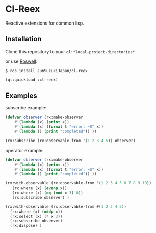 # Cl-Reex

Reactive extensions for common lisp.

## Installation

Clone this repository to your ```ql:*local-project-directories*```

or use [Roswell](https://github.com/roswell/roswell):

```
$ ros install JunSuzukiJapan/cl-reex
```




```lisp
(ql:quickload :cl-reex)
```

## Examples

subscribe example:

```lisp
(defvar observer (rx:make-observer
	#'(lambda (x) (print x))
	#'(lambda (x) (format t "error: ~S" x))
	#'(lambda () (print "completed")) ))

(rx:subscribe (rx:observable-from '(1 2 3 4 5)) observer)
```


operator example:

```lisp
(defvar observer (rx:make-observer
	#'(lambda (x) (print x))
	#'(lambda (x) (format t "error: ~S" x))
	#'(lambda () (print "completed")) ))

(rx:with-observable (rx:observable-from '(1 2 3 4 5 6 7 8 9 10))
   (rx:where (x) (evenp x))
   (rx:where (x) (eq (mod x 3) 0))
   (rx:subscribe observer) )

(rx:with-observable (rx:observable-from #(1 2 3 4 5))
  (rx:where (x) (oddp x))
  (rx:select (x) (* x 3))
  (rx:subscribe observer)
  (rx:dispose) )
```

